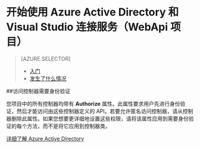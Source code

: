 <properties 
	pageTitle="开始使用 Azure Active Directory 和 Visual Studio 连接服务（WebApi 项目）| Azure" 
	description="通过 Visual Studio 连接服务连接到或创建 Azure AD 之后，如何在 WebApi 项目中开始使用 Azure Active Directory" 
	services="active-directory"
	documentationCenter="" 
	authors="TomArcher" 
	manager="douge" 
	editor=""/>
  
<tags 
	ms.service="active-directory" 
	ms.date="03/28/2016"
	wacn.date="07/05/2016"/>

# 开始使用 Azure Active Directory 和 Visual Studio 连接服务（WebApi 项目）

> [AZURE.SELECTOR]
> - [入门](/documentation/articles/vs-active-directory-webapi-getting-started/)
> - [发生了什么情况](/documentation/articles/vs-active-directory-webapi-what-happened/)

##访问控制器需要身份验证
 
您项目中的所有控制器均带有 **Authorize** 属性。此属性要求用户先进行身份验证，然后才能访问由这些控制器定义的 API。若要允许匿名访问控制器，请从控制器删除此属性。如果您想要更详细地设置这些权限，请将该属性应用到需要身份验证的每个方法，而不是将它应用到控制器类。

[详细了解 Azure Active Directory](/documentation/services/identity/)
 
<!---HONumber=Mooncake_0620_2016-->